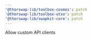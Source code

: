 ```yaml
---
'@thorswap-lib/toolbox-cosmos': patch
'@thorswap-lib/toolbox-utxo': patch
'@thorswap-lib/swapkit-core': patch
---
```


Allow custom API clients

